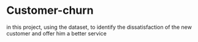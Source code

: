 # Customer-churn
in this project, using the dataset, to identify the dissatisfaction of the new customer and offer him a better service
